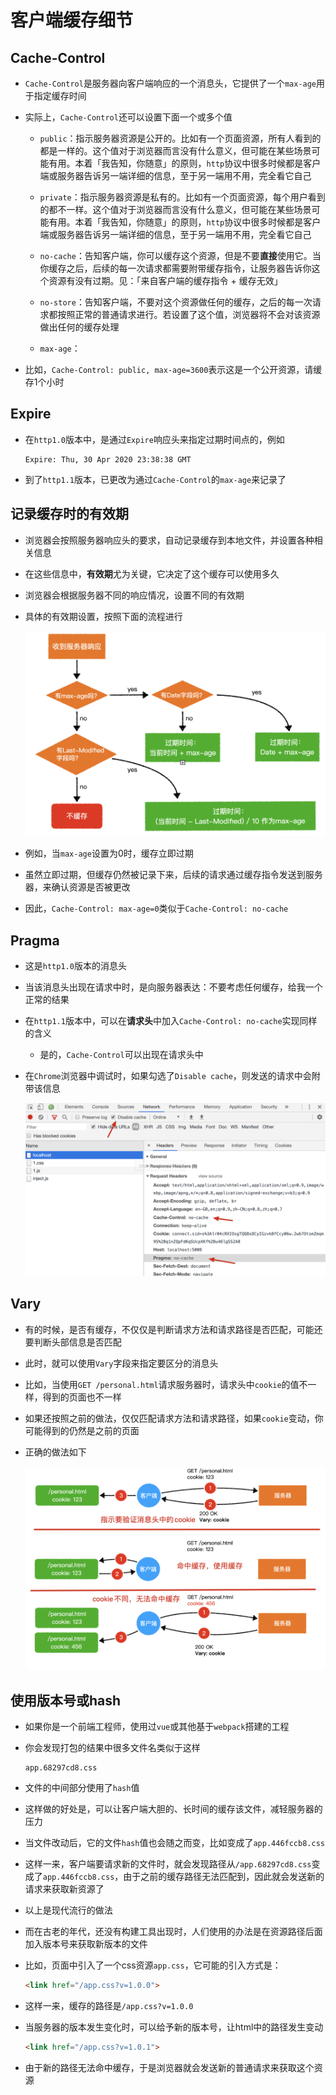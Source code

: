# 客户端缓存细节

## Cache-Control

+ `Cache-Control`是服务器向客户端响应的一个消息头，它提供了一个`max-age`用于指定缓存时间

+ 实际上，`Cache-Control`还可以设置下面一个或多个值

  + `public`：指示服务器资源是公开的。比如有一个页面资源，所有人看到的都是一样的。这个值对于浏览器而言没有什么意义，但可能在某些场景可能有用。本着「我告知，你随意」的原则，`http`协议中很多时候都是客户端或服务器告诉另一端详细的信息，至于另一端用不用，完全看它自己

  + `private`：指示服务器资源是私有的。比如有一个页面资源，每个用户看到的都不一样。这个值对于浏览器而言没有什么意义，但可能在某些场景可能有用。本着「我告知，你随意」的原则，`http`协议中很多时候都是客户端或服务器告诉另一端详细的信息，至于另一端用不用，完全看它自己

  + `no-cache`：告知客户端，你可以缓存这个资源，但是不要**直接**使用它。当你缓存之后，后续的每一次请求都需要附带缓存指令，让服务器告诉你这个资源有没有过期。见：「来自客户端的缓存指令 + 缓存无效」

  + `no-store`：告知客户端，不要对这个资源做任何的缓存，之后的每一次请求都按照正常的普通请求进行。若设置了这个值，浏览器将不会对该资源做出任何的缓存处理

  + `max-age`：

+ 比如，`Cache-Control: public, max-age=3600`表示这是一个公开资源，请缓存1个小时

## Expire

+ 在`http1.0`版本中，是通过`Expire`响应头来指定过期时间点的，例如

  ```text
  Expire: Thu, 30 Apr 2020 23:38:38 GMT
  ```

+ 到了`http1.1`版本，已更改为通过`Cache-Control`的`max-age`来记录了

## 记录缓存时的有效期

+ 浏览器会按照服务器响应头的要求，自动记录缓存到本地文件，并设置各种相关信息

+ 在这些信息中，**有效期**尤为关键，它决定了这个缓存可以使用多久

+ 浏览器会根据服务器不同的响应情况，设置不同的有效期

+ 具体的有效期设置，按照下面的流程进行

  ![image6](image/image6.png)

+ 例如，当`max-age`设置为0时，缓存立即过期

+ 虽然立即过期，但缓存仍然被记录下来，后续的请求通过缓存指令发送到服务器，来确认资源是否被更改

+ 因此，`Cache-Control: max-age=0`类似于`Cache-Control: no-cache`

## Pragma

+ 这是`http1.0`版本的消息头

+ 当该消息头出现在请求中时，是向服务器表达：不要考虑任何缓存，给我一个正常的结果

+ 在`http1.1`版本中，可以在**请求头**中加入`Cache-Control: no-cache`实现同样的含义

  + 是的，`Cache-Control`可以出现在请求头中

+ 在`Chrome`浏览器中调试时，如果勾选了`Disable cache`，则发送的请求中会附带该信息

  ![image7](image/image7.png)

## Vary

+ 有的时候，是否有缓存，不仅仅是判断请求方法和请求路径是否匹配，可能还要判断头部信息是否匹配

+ 此时，就可以使用`Vary`字段来指定要区分的消息头

+ 比如，当使用`GET /personal.html`请求服务器时，请求头中`cookie`的值不一样，得到的页面也不一样

+ 如果还按照之前的做法，仅仅匹配请求方法和请求路径，如果`cookie`变动，你可能得到的仍然是之前的页面

+ 正确的做法如下

  ![image8](image/image8.png)

## 使用版本号或hash

+ 如果你是一个前端工程师，使用过`vue`或其他基于`webpack`搭建的工程

+ 你会发现打包的结果中很多文件名类似于这样

  ```text
  app.68297cd8.css
  ```

+ 文件的中间部分使用了`hash`值

+ 这样做的好处是，可以让客户端大胆的、长时间的缓存该文件，减轻服务器的压力

+ 当文件改动后，它的文件`hash`值也会随之而变，比如变成了`app.446fccb8.css`

+ 这样一来，客户端要请求新的文件时，就会发现路径从`/app.68297cd8.css`变成了`app.446fccb8.css`，由于之前的缓存路径无法匹配到，因此就会发送新的请求来获取新资源了

+ 以上是现代流行的做法

+ 而在古老的年代，还没有构建工具出现时，人们使用的办法是在资源路径后面加入版本号来获取新版本的文件

+ 比如，页面中引入了一个css资源`app.css`，它可能的引入方式是：

  ```html
  <link href="/app.css?v=1.0.0">
  ```

+ 这样一来，缓存的路径是`/app.css?v=1.0.0`

+ 当服务器的版本发生变化时，可以给予新的版本号，让html中的路径发生变动

  ```html
  <link href="/app.css?v=1.0.1">
  ```

+ 由于新的路径无法命中缓存，于是浏览器就会发送新的普通请求来获取这个资源
